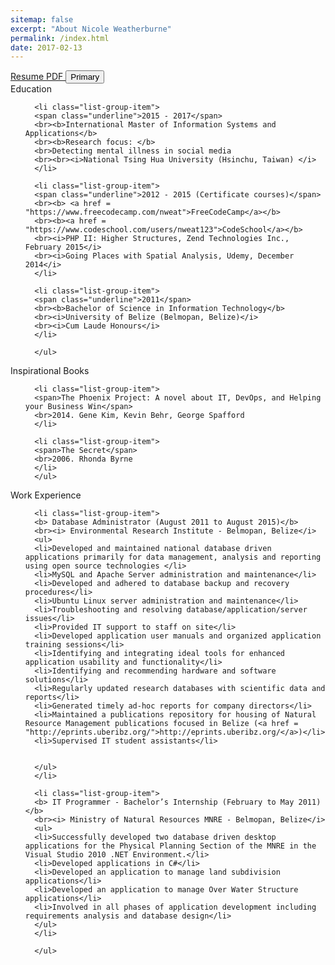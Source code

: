 ```yaml
---
sitemap: false
excerpt: "About Nicole Weatherburne"
permalink: /index.html
date: 2017-02-13
---
```

<!--<link rel="stylesheet" href="assets/css/boostrap.min.css">
<script src="https://ajax.googleapis.com/ajax/libs/jquery/1.12.4/jquery.min.js"></script>
<script src="http://maxcdn.bootstrapcdn.com/bootstrap/3.3.6/js/bootstrap.min.js"></script>-->
<!--<div class="alert alert-success" role="alert">
	Dedicated, versatile teacher and Information Technology (IT) professional currently pursuing a Master’s degree in Information Systems and Applications at the National Tsing Hua University. Contact me for résumé or for a chat.:smile:
</div>-->

<div class="alert alert-info" role="alert">
<a href="downloads/Nicole_Weatherburne_Resume_IT.pdf" class="btn btn-info" role="button">
Resume PDF
</a>
<button type="button" class="btn btn-primary">Primary</button>
</div>

<div class="panel panel-primary">
      <div class="panel-heading">Education</div>
      <ul class="list-group">

      <li class="list-group-item">
      <span class="underline">2015 - 2017</span>
      <br><b>International Master of Information Systems and Applications</b>
      <br><b>Research focus: </b>
      <br>Detecting mental illness in social media
      <br><br><i>National Tsing Hua University (Hsinchu, Taiwan) </i>
      </li>

      <li class="list-group-item">
      <span class="underline">2012 - 2015 (Certificate courses)</span>
      <br><b> <a href = "https://www.freecodecamp.com/nweat">FreeCodeCamp</a></b>
      <br><b><a href = "https://www.codeschool.com/users/nweat123">CodeSchool</a></b>
      <br><i>PHP II: Higher Structures, Zend Technologies Inc., February 2015</i>
      <br><i>Going Places with Spatial Analysis, Udemy, December 2014</i>
      </li>

      <li class="list-group-item">
      <span class="underline">2011</span>
      <br><b>Bachelor of Science in Information Technology</b>
      <br><i>University of Belize (Belmopan, Belize)</i>
      <br><i>Cum Laude Honours</i>
      </li>

      </ul>
</div>

<div class="panel panel-primary">
      <div class="panel-heading">Inspirational Books</div>
      <ul class="list-group">

      <li class="list-group-item">
      <span>The Phoenix Project: A novel about IT, DevOps, and Helping your Business Win</span>
      <br>2014. Gene Kim, Kevin Behr, George Spafford
      </li>

      <li class="list-group-item">
      <span>The Secret</span>
      <br>2006. Rhonda Byrne
      </li>
      </ul>
</div>


<div class="panel panel-primary">
      <div class="panel-heading">Work Experience</div>
      <ul class="list-group">

      <li class="list-group-item">
      <b> Database Administrator (August 2011 to August 2015)</b>
      <br><i> Environmental Research Institute - Belmopan, Belize</i>
      <ul>
      <li>Developed and maintained national database driven applications primarily for data management, analysis and reporting using open source technologies </li>
      <li>MySQL and Apache Server administration and maintenance</li>
      <li>Developed and adhered to database backup and recovery procedures</li>
      <li>Ubuntu Linux server administration and maintenance</li>
      <li>Troubleshooting and resolving database/application/server issues</li>
      <li>Provided IT support to staff on site</li>
      <li>Developed application user manuals and organized application training sessions</li>
      <li>Identifying and integrating ideal tools for enhanced application usability and functionality</li>
      <li>Identifying and recommending hardware and software solutions</li>
      <li>Regularly updated research databases with scientific data and reports</li>
      <li>Generated timely ad-hoc reports for company directors</li>
      <li>Maintained a publications repository for housing of Natural Resource Management publications focused in Belize (<a href = "http://eprints.uberibz.org/">http://eprints.uberibz.org/</a>)</li>
      <li>Supervised IT student assistants</li>


      </ul>
      </li>

      <li class="list-group-item">
      <b> IT Programmer - Bachelor’s Internship (February to May 2011)</b>
      <br><i> Ministry of Natural Resources MNRE - Belmopan, Belize</i>
      <ul>
      <li>Successfully developed two database driven desktop applications for the Physical Planning Section of the MNRE in the Visual Studio 2010 .NET Environment.</li>
      <li>Developed applications in C#</li>
      <li>Developed an application to manage land subdivision applications</li>
      <li>Developed an application to manage Over Water Structure applications</li>
      <li>Involved in all phases of application development including requirements analysis and database design</li>
      </ul>
      </li>

      </ul>
</div>
